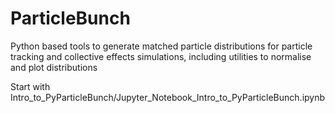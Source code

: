 # ParticleBunch
Python based tools to generate matched particle distributions for particle tracking and collective effects simulations, including utilities to normalise and plot distributions

Start with Intro_to_PyParticleBunch/Jupyter_Notebook_Intro_to_PyParticleBunch.ipynb
